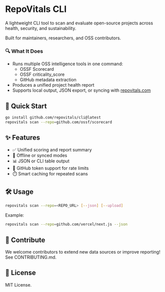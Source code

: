 # RepoVitals CLI

A lightweight CLI tool to scan and evaluate open-source projects across health, security, and sustainability.

Built for maintainers, researchers, and OSS contributors.

### 🔍 What It Does

- Runs multiple OSS intelligence tools in one command:
  - OSSF Scorecard
  - OSSF criticality_score
  - GitHub metadata extraction
- Produces a unified project health report
- Supports local output, JSON export, or syncing with [repovitals.com](https://repovitals.com)


## 🚀 Quick Start

```bash
go install github.com/repovitals/cli@latest
repovitals scan --repo=github.com/ossf/scorecard
```

## ✨ Features

- ✅ Unified scoring and report summary
- 🧠 Offline or synced modes
- 📊 JSON or CLI table output
- 🔐 GitHub token support for rate limits
- ⏱️ Smart caching for repeated scans

## 🛠️ Usage

```bash
repovitals scan --repo=<REPO_URL> [--json] [--upload]
```

Example:
```bash
repovitals scan --repo=github.com/vercel/next.js --json
```

## 🤝 Contribute

We welcome contributors to extend new data sources or improve reporting! See CONTRIBUTING.md.

## 📄 License

MIT License.

